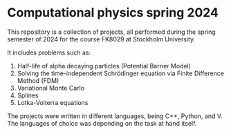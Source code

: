 # Computational physics spring 2024
This repository is a collection of projects, all performed during the spring semester of 2024 for the course FK8029 at Stockholm University.

It includes problems such as:
1. Half-life of alpha decaying particles (Potential Barrier Model)
2. Solving the time-independent Schrödinger equation via Finite Difference Method (FDM)
3. Variational Monte Carlo
4. Splines
5. Lotka-Volterra equations

The projects were written in different languages, being C++, Python, and V. The languages of choice was depending on the task at hand itself.

